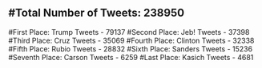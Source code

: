 #Total Number of Tweets: 238950 
---
#First Place: Trump Tweets - 79137
#Second Place: Jeb! Tweets - 37398
#Third Place: Cruz Tweets - 35069
#Fourth Place: Clinton Tweets - 32338
#Fifth Place: Rubio Tweets - 28832
#Sixth Place: Sanders Tweets - 15236
#Seventh Place: Carson Tweets - 6259
#Last Place: Kasich Tweets - 4681
